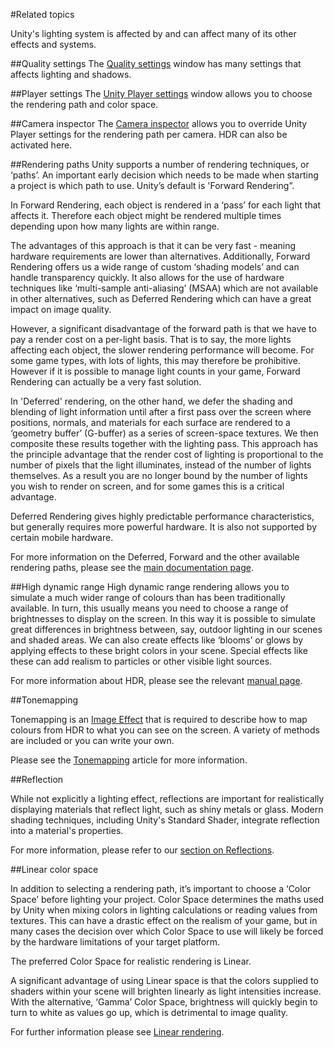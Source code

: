 #Related topics

Unity's lighting system is affected by and can affect many of its other effects and systems.

##Quality settings
The [Quality settings](class-QualitySettings) window has many settings that affects lighting and shadows.

##Player settings
The [Unity Player settings](class-PlayerSettings) window allows you to choose the rendering path and color space.

##Camera inspector
The [Camera inspector](class-Camera) allows you to override Unity Player settings for the rendering path per camera. HDR can also be activated here.

##Rendering paths
Unity supports a number of rendering techniques, or ‘paths’. An important early decision which needs to be made when starting a project is which path to use. Unity’s default is 'Forward Rendering”.

In Forward Rendering, each object is rendered in a ‘pass’ for each light that affects it. Therefore each object might be rendered multiple times depending upon how many lights are within range.

The advantages of this approach is that it can be very fast - meaning hardware requirements are lower than alternatives. Additionally, Forward Rendering offers us a wide range of custom ‘shading models’ and can handle transparency quickly. It also allows for the use of hardware techniques like ‘multi-sample anti-aliasing’ (MSAA) which are not available in other alternatives, such as Deferred Rendering which can have a great impact on image quality.

However, a significant disadvantage of the forward path is that we have to pay a render cost on a per-light basis. That is to say, the more lights affecting each object, the slower rendering performance will become. For some game types, with lots of lights, this may therefore be prohibitive. However if it is possible to manage light counts in your game, Forward Rendering can actually be a very fast solution.

In 'Deferred' rendering, on the other hand, we defer the shading and blending of light information until after a first pass over the screen where positions, normals, and materials for each surface are rendered to a ‘geometry buffer’ (G-buffer) as a series of screen-space textures. We then composite these results together with the lighting pass. This approach has the principle advantage that the render cost of lighting is proportional to the number of pixels that the light illuminates, instead of the number of lights themselves. As a result you are no longer bound by the number of lights you wish to render on screen, and for some games this is a critical advantage.

Deferred Rendering gives highly predictable performance characteristics, but generally requires more powerful hardware. It is also not supported by certain mobile hardware.

For more information on the Deferred, Forward and the other available rendering paths, please see the [main documentation page](RenderingPaths).

##High dynamic range
High dynamic range rendering allows you to simulate a much wider range of colours than has been traditionally available. In turn, this usually means you need to choose a range of brightnesses to display on the screen. In this way it is possible to simulate great differences in brightness between, say, outdoor lighting in our scenes and shaded areas. We can also create effects like ‘blooms’ or glows by applying effects to these bright colors in your scene. Special effects like these can add realism to particles or other visible light sources.

For more information about HDR, please see the relevant [manual page](HDR).

##Tonemapping

Tonemapping is an [Image Effect](comp-ImageEffects) that is required to describe how to map colours from HDR to what you can see on the screen. A variety of methods are included or you can write your own. 

Please see the [Tonemapping](script-Tonemapping) article for more information.

##Reflection

While not explicitly a lighting effect, reflections are important for realistically displaying materials that reflect light, such as shiny metals or glass. Modern shading techniques, including Unity's Standard Shader, integrate reflection into a material's properties.

For more information, please refer to our [section on Reflections](ReflectionProbes).

##Linear color space

In addition to selecting a rendering path, it’s important to choose a ‘Color Space’ before lighting your project. Color Space determines the maths used by Unity when mixing colors in lighting calculations or reading values from textures. This can have a drastic effect on the realism of your game, but in many cases the decision over which Color Space to use will likely be forced by the hardware limitations of your target platform.

The preferred Color Space for realistic rendering is Linear.

A significant advantage of using Linear space is that the colors supplied to shaders within your scene will brighten linearly as light intensities increase. With the alternative, ‘Gamma’ Color Space, brightness will quickly begin to turn to white as values go up, which is detrimental to image quality.

For further information please see [Linear rendering](LinearLighting).